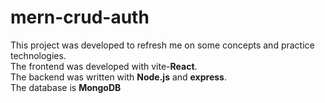 # mern-crud-auth
This project was developed to refresh me on some concepts and practice technologies.<br />
The frontend was developed with vite-**React**.<br />
The backend was written with **Node.js** and **express**.<br />
The database is **MongoDB**<br />
